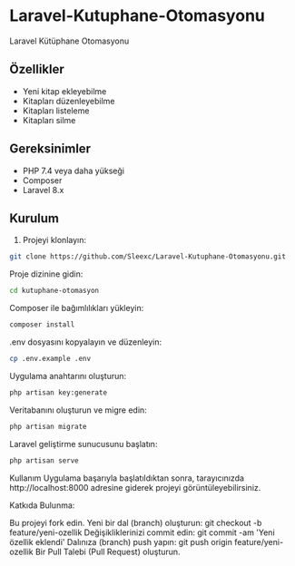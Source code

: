 # Laravel-Kutuphane-Otomasyonu
 Laravel Kütüphane Otomasyonu

 ## Özellikler

- Yeni kitap ekleyebilme
- Kitapları düzenleyebilme
- Kitapları listeleme
- Kitapları silme

## Gereksinimler

- PHP 7.4 veya daha yükseği
- Composer
- Laravel 8.x

## Kurulum

1. Projeyi klonlayın:

```bash
git clone https://github.com/Sleexc/Laravel-Kutuphane-Otomasyonu.git
```

Proje dizinine gidin:
```bash
cd kutuphane-otomasyon
```

Composer ile bağımlılıkları yükleyin:
```bash
composer install
```

.env dosyasını kopyalayın ve düzenleyin:
```bash
cp .env.example .env
```

Uygulama anahtarını oluşturun:
```bash
php artisan key:generate
```

Veritabanını oluşturun ve migre edin:
```bash
php artisan migrate
```

Laravel geliştirme sunucusunu başlatın:
```bash
php artisan serve
```

Kullanım
Uygulama başarıyla başlatıldıktan sonra, tarayıcınızda http://localhost:8000 adresine giderek projeyi görüntüleyebilirsiniz.

Katkıda Bulunma:

Bu projeyi fork edin.
Yeni bir dal (branch) oluşturun: git checkout -b feature/yeni-ozellik
Değişikliklerinizi commit edin: git commit -am 'Yeni özellik eklendi'
Dalınıza (branch) push yapın: git push origin feature/yeni-ozellik
Bir Pull Talebi (Pull Request) oluşturun.

